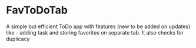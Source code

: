 FavToDoTab
==========

A simple but efficient ToDo app with features (new to be added on updates) like - adding task and storing favorites on separate tab. It also checks for duplicacy
